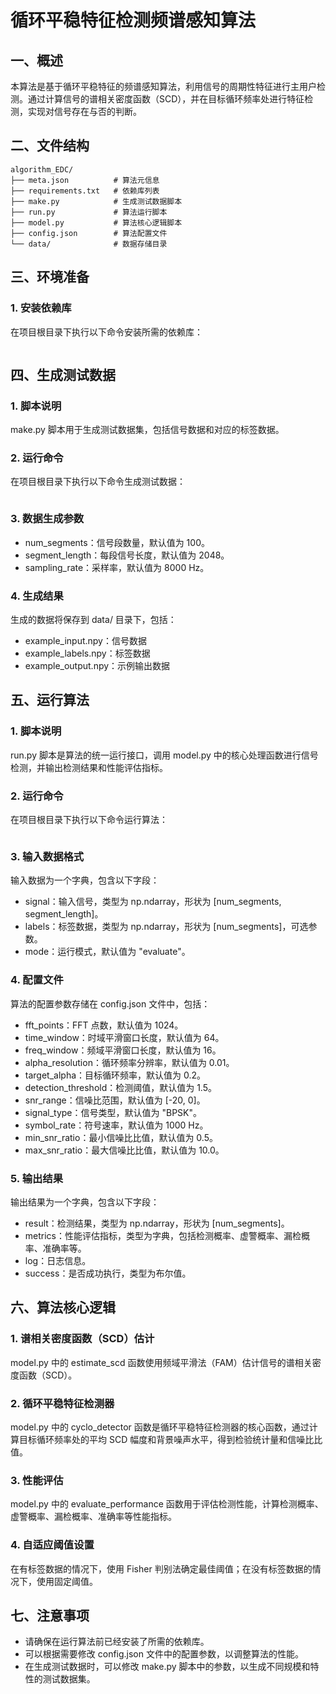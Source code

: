 # 循环平稳特征检测频谱感知算法

## 一、概述  
本算法是基于循环平稳特征的频谱感知算法，利用信号的周期性特征进行主用户检测。通过计算信号的谱相关密度函数（SCD），并在目标循环频率处进行特征检测，实现对信号存在与否的判断。  


## 二、文件结构  
```plaintext
algorithm_EDC/
├── meta.json          # 算法元信息
├── requirements.txt   # 依赖库列表
├── make.py            # 生成测试数据脚本
├── run.py             # 算法运行脚本
├── model.py           # 算法核心逻辑脚本
├── config.json        # 算法配置文件
└── data/              # 数据存储目录
```  

## 三、环境准备  
### 1. 安装依赖库  
在项目根目录下执行以下命令安装所需的依赖库：  
```pip install -r requirements.txt
```  

## 四、生成测试数据  
### 1. 脚本说明  
make.py 脚本用于生成测试数据集，包括信号数据和对应的标签数据。  

### 2. 运行命令  
在项目根目录下执行以下命令生成测试数据：  
```python make.py
```  

### 3. 数据生成参数  
- num_segments：信号段数量，默认值为 100。  
- segment_length：每段信号长度，默认值为 2048。  
- sampling_rate：采样率，默认值为 8000 Hz。  

### 4. 生成结果  
生成的数据将保存到 data/ 目录下，包括：  
- example_input.npy：信号数据  
- example_labels.npy：标签数据  
- example_output.npy：示例输出数据  


## 五、运行算法  
### 1. 脚本说明  
run.py 脚本是算法的统一运行接口，调用 model.py 中的核心处理函数进行信号检测，并输出检测结果和性能评估指标。  

### 2. 运行命令  
在项目根目录下执行以下命令运行算法：  
```python run.py
```  

### 3. 输入数据格式  
输入数据为一个字典，包含以下字段：  
- signal：输入信号，类型为 np.ndarray，形状为 [num_segments, segment_length]。  
- labels：标签数据，类型为 np.ndarray，形状为 [num_segments]，可选参数。  
- mode：运行模式，默认值为 "evaluate"。  

### 4. 配置文件  
算法的配置参数存储在 config.json 文件中，包括：  
- fft_points：FFT 点数，默认值为 1024。  
- time_window：时域平滑窗口长度，默认值为 64。  
- freq_window：频域平滑窗口长度，默认值为 16。  
- alpha_resolution：循环频率分辨率，默认值为 0.01。  
- target_alpha：目标循环频率，默认值为 0.2。  
- detection_threshold：检测阈值，默认值为 1.5。  
- snr_range：信噪比范围，默认值为 [-20, 0]。  
- signal_type：信号类型，默认值为 "BPSK"。  
- symbol_rate：符号速率，默认值为 1000 Hz。  
- min_snr_ratio：最小信噪比比值，默认值为 0.5。  
- max_snr_ratio：最大信噪比比值，默认值为 10.0。  

### 5. 输出结果  
输出结果为一个字典，包含以下字段：  
- result：检测结果，类型为 np.ndarray，形状为 [num_segments]。  
- metrics：性能评估指标，类型为字典，包括检测概率、虚警概率、漏检概率、准确率等。  
- log：日志信息。  
- success：是否成功执行，类型为布尔值。  


## 六、算法核心逻辑  
### 1. 谱相关密度函数（SCD）估计  
model.py 中的 estimate_scd 函数使用频域平滑法（FAM）估计信号的谱相关密度函数（SCD）。  

### 2. 循环平稳特征检测器  
model.py 中的 cyclo_detector 函数是循环平稳特征检测器的核心函数，通过计算目标循环频率处的平均 SCD 幅度和背景噪声水平，得到检验统计量和信噪比比值。  

### 3. 性能评估  
model.py 中的 evaluate_performance 函数用于评估检测性能，计算检测概率、虚警概率、漏检概率、准确率等性能指标。  

### 4. 自适应阈值设置  
在有标签数据的情况下，使用 Fisher 判别法确定最佳阈值；在没有标签数据的情况下，使用固定阈值。  


## 七、注意事项  
- 请确保在运行算法前已经安装了所需的依赖库。  
- 可以根据需要修改 config.json 文件中的配置参数，以调整算法的性能。  
- 在生成测试数据时，可以修改 make.py 脚本中的参数，以生成不同规模和特性的测试数据集。